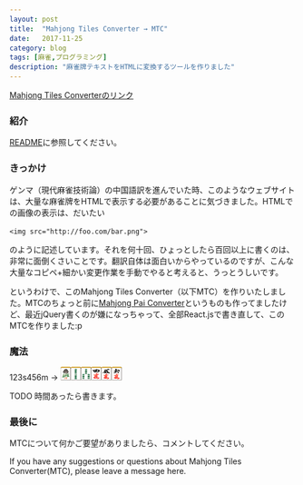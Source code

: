 ```yaml
---
layout: post
title:  "Mahjong Tiles Converter → MTC"
date:   2017-11-25
category: blog
tags: [麻雀,プログラミング]
description: "麻雀牌テキストをHTMLに変換するツールを作りました"
---
```


[Mahjong Tiles Converterのリンク](http://ssdh233.me/mtc/#/)

### 紹介
[README](https://github.com/matsumatsu233/mtc/blob/master/README.jp.md)に参照してください。

### きっかけ
ゲンマ（現代麻雀技術論）の中国語訳を進んでいた時、このようなウェブサイトは、大量な麻雀牌をHTMLで表示する必要があることに気づきました。HTMLでの画像の表示は、だいたい

`<img src="http://foo.com/bar.png">`

のように記述しています。それを何十回、ひょっとしたら百回以上に書くのは、非常に面倒くさいことです。翻訳自体は面白いからやっているのですが、こんな大量なコピペ+細かい変更作業を手動でやると考えると、うっとうしいです。

というわけで、このMahjong Tiles Converter（以下MTC）を作りいたしました。MTCのちょっと前に[Mahjong Pai Converter](http://ssdh233.me/mahjong-pai-converter/)というものも作ってましたけど、最近jQuery書くのが嫌になっちゃって、全部React.jsで書き直して、このMTCを作りました:p

### 魔法

123s456m → <img src='https://raw.githubusercontent.com/matsumatsu233/mtc/master/sources/mj-dragon/1s.gif' alt='1s' height='24px'><img src='https://raw.githubusercontent.com/matsumatsu233/mtc/master/sources/mj-dragon/2s.gif' alt='2s' height='24px'><img src='https://raw.githubusercontent.com/matsumatsu233/mtc/master/sources/mj-dragon/3s.gif' alt='3s' height='24px'><img src='https://raw.githubusercontent.com/matsumatsu233/mtc/master/sources/mj-dragon/4m.gif' alt='4m' height='24px'><img src='https://raw.githubusercontent.com/matsumatsu233/mtc/master/sources/mj-dragon/5m.gif' alt='5m' height='24px'><img src='https://raw.githubusercontent.com/matsumatsu233/mtc/master/sources/mj-dragon/6m.gif' alt='6m' height='24px'>

TODO 時間あったら書きます。

### 最後に

MTCについて何かご要望がありましたら、コメントしてください。

If you have any suggestions or questions about Mahjong Tiles Converter(MTC), please leave a message here.

